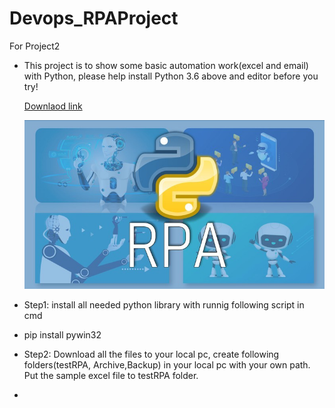 # Devops_RPAProject
For Project2
* This project is to show some basic automation work(excel and email) with Python, please help install Python 3.6 above and editor before you try!

  [Downlaod link](https://www.python.org/downloads/)
  
  ![](img0.jpg)

* Step1: install all needed python library with runnig following script in cmd
* pip install pywin32

* Step2: Download all the files to your local pc, create following folders(testRPA, Archive,Backup) in your local pc with your own path. Put the sample excel file to testRPA folder.
* 
